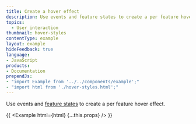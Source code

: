 ```yaml
---
title: Create a hover effect
description: Use events and feature states to create a per feature hover effect.
topics:
  - User interaction
thumbnail: hover-styles
contentType: example
layout: example
hideFeedback: true
language:
- JavaScript
products:
- Documentation
prependJs:
- "import Example from '../../components/example';"
- "import html from './hover-styles.html';"
---
```


Use events and [feature states](https://docs.goong.io/docs/javascript/#map#setfeaturestate) to create a per feature hover effect.

{{ <Example html={html} {...this.props} /> }}
